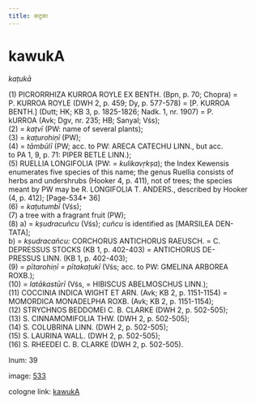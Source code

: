 ```yaml
---
title: कटुका
---
```


# kawukA

<i>kaṭukā</i>  <div n="P" />(1) <bot>PICRORRHIZA KURROA ROYLE EX BENTH.</bot> (Bpn, p. 70; Chopra) = <div n="lb" /><bot>P. KURROA ROYLE</bot> (DWH 2, p. 459; Dy, p. 577-578) = [<bot>P. KURROA <div n="lb" />BENTH.</bot>] (Dutt; HK; KB 3, p. 1825-1826; Nadk. 1, nr. 1907) = <bot>P.</bot> <div n="lb" />k<bot>URROA</bot> (Avk; Dgv, nr. 235; HB; Sanyal; Vśs); <div n="P" />(2) = <i>kaṭvī</i> (PW: name of several plants); <div n="P" />(3) = <i>kaṭurohiṇī</i> (PW); <div n="P" />(4) = <i>tāmbūlī</i> (PW; acc. to PW: <bot>ARECA CATECHU LINN.</bot>, but acc. <div n="lb" />to PA 1, 9, p. 71: <bot>PIPER BETLE LINN.</bot>); <div n="P" />(5) <bot>RUELLIA LONGIFOLIA</bot> (PW: = <i>kulikavṛkṣa</i>); the Index Kewensis <div n="lb" />enumerates five species of this name; the genus Ruellia consists of <div n="lb" />herbs and undershrubs (Hooker 4, p. 411), not of trees; the species <div n="lb" />meant by PW may be <bot>R. LONGIFOLIA T. ANDERS.</bot>, described by Hooker <div n="lb" />(4, p. 412); [Page-534+ 36] <div n="P" />(6) = <i>kaṭutumbī</i> (Vśs); <div n="P" />(7) a tree with a fragrant fruit (PW); <div n="P" />(8) a) = <i>kṣudracuñcu</i> (Vśs); <i>cuñcu</i> is identified as [<bot>MARSILEA DEN- <div n="lb" />TATA</bot>]; <div n="lb" />b) = <i>kṣudracañcu:</i> <bot>CORCHORUS ANTICHORUS RAEUSCH.</bot> = <bot>C. <div n="lb" />DEPRESSUS STOCKS</bot> (KB 1, p. 402-403) = <bot>ANTICHORUS DE- <div n="lb" />PRESSUS LINN.</bot> (KB 1, p. 402-403); <div n="P" />(9) = <i>pītarohiṇī = pītakaṭukī</i> (Vśs; acc. to PW: <bot>GMELINA ARBOREA <div n="lb" />ROXB.</bot>); <div n="P" />(10) = <i>latākastūrī</i> (Vśs, = <bot>HIBISCUS ABELMOSCHUS LINN.</bot>); <div n="P" />(11) <bot>COCCINIA INDICA WIGHT ET ARN.</bot> (Avk; KB 2, p. 1151-1154) = <div n="lb" /><bot>MOMORDICA MONADELPHA ROXB.</bot> (Avk; KB 2, p. 1151-1154); <div n="P" />(12) <bot>STRYCHNOS BEDDOMEI C. B. CLARKE</bot> (DWH 2, p. 502-505); <div n="P" />(13) <bot>S. CINNAMOMIFOLIA THW.</bot> (DWH 2, p. 502-505); <div n="P" />(14) <bot>S. COLUBRINA LINN.</bot> (DWH 2, p. 502-505); <div n="P" />(15) <bot>S. LAURINA WALL.</bot> (DWH 2, p. 502-505); <div n="P" />(16) <bot>S. RHEEDEI C. B. CLARKE</bot> (DWH 2, p. 502-505).

lnum: 39

image: [533](https://www.sanskrit-lexicon.uni-koeln.de/scans/csl-apidev/servepdf.php?dict=snp&page=533)

cologne link: [kawukA](https://sanskrit-lexicon.uni-koeln.de/scans/csl-apidev/getword.php?dict=snp&key=kawukA)

